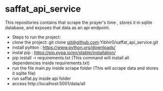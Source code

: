 # saffat_api_service
This repositories contains that scrape the prayer's time , stores it in sqlite database, and exposes that data as an api endpoint.
- Steps to run the project:
- clone the project: git clone git@github.com:Yibhir0/saffat_api_service.git
- install pyhton  : https://www.python.org/downloads/
- instal pip : https://pip.pypa.io/en/stable/installation/
- pip install -r requirements.txt (This command will install all dependencies inside requirements.txt)
- run the file main.py inside scrape folder (This will scrape data and stores it sqlite file)
- run saffat.py inside api folder
- access http://localhost:5001/data/all
